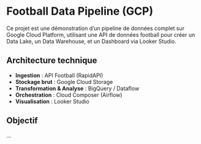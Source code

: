 # Football Data Pipeline (GCP)

Ce projet est une démonstration d’un pipeline de données complet sur Google Cloud Platform, utilisant une API de données football pour créer un Data Lake, un Data Warehouse, et un Dashboard via Looker Studio.

## Architecture technique

- **Ingestion** : API Football (RapidAPI)
- **Stockage brut** : Google Cloud Storage
- **Transformation & Analyse** : BigQuery / Dataflow
- **Orchestration** : Cloud Composer (Airflow)
- **Visualisation** : Looker Studio

## Objectif

...
